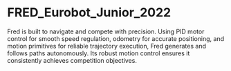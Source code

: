# FRED_Eurobot_Junior_2022
Fred is built to navigate and compete with precision. Using PID motor control for smooth speed regulation, odometry for accurate positioning, and motion primitives for reliable trajectory execution, Fred generates and follows paths autonomously. Its robust motion control ensures it consistently achieves competition objectives.
